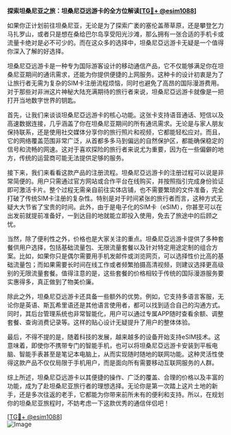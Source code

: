 **探索坦桑尼亚之旅：坦桑尼亞远游卡的全方位解读[[TG💪+ @esim1088](https://t.me/s/esim1088)]**

如果你正计划前往坦桑尼亚，无论是为了探索广袤的塞伦盖蒂草原，还是攀登乞力马扎罗山，或者只是想在桑给巴尔岛享受阳光沙滩，那么拥有一张合适的手机卡或流量卡绝对是必不可少的。而在这众多的选择中，坦桑尼亞远游卡无疑是一个值得你深入了解的好选择。

坦桑尼亞远游卡是一种专为国际游客设计的移动通信产品，它不仅能够满足你在坦桑尼亚期间的通讯需求，还能为你提供便捷的上网服务。这种卡的设计初衷是为了让旅行者无需为复杂的SIM卡注册流程烦恼，同时也避免了高昂的国际漫游费用。对于那些对非洲这片神秘大陆充满期待的旅行者来说，坦桑尼亞远游卡就像是一把打开当地数字世界的钥匙。

首先，让我们来谈谈坦桑尼亞远游卡的核心功能。这张卡支持语音通话、短信以及高速数据连接，几乎涵盖了你在坦桑尼亚期间的所有通讯需求。无论是与家人朋友保持联系，还是使用社交媒体分享你的旅行照片和视频，它都能轻松应对。而且，它的网络覆盖范围非常广泛，从首都多多马到偏远的自然保护区，都能确保稳定的信号和流畅的网速。这对于喜欢探险的旅行者来说尤为重要，因为在一些偏僻的地方，传统的运营商可能无法提供足够的服务。

接下来，我们来看看这款产品的注册流程。坦桑尼亞远游卡的注册过程可以说是非常简便的。用户只需通过官方网站或合作平台在线购买，并按照指引完成身份验证即可激活卡片。整个过程无需亲自前往实体店铺，也不需要繁琐的文件准备，完全打破了传统SIM卡注册的复杂性。特别是对于时间紧张的旅行者而言，这种方式无疑大大节省了宝贵的时间。此外，由于是电子化的SIM卡（eSIM），你甚至可以在出发前就提前准备好，一到达目的地就能立即投入使用，免去了旅途中的后顾之忧。

当然，除了便利性之外，价格也是大家关注的重点。坦桑尼亞远游卡提供了多种套餐供用户选择，包括基础流量包、无限流量套餐以及针对特定用途定制的组合方案。比如，如果你只是偶尔需要用手机发邮件或浏览网页，可以选择性价比高的基础流量包；而如果需要长时间在线工作或者频繁拍摄高清视频，则建议选择更高级别的无限流量套餐。值得注意的是，这些套餐的价格相较于传统的国际漫游服务要实惠得多，真正做到了物美价廉。

除此之外，坦桑尼亞远游卡还具备一些额外的优势。例如，它支持多语言客服，无论你是英语、斯瓦希里语还是其他语言使用者，都可以找到适合自己的沟通方式。同时，其后台管理系统也非常智能化，用户可以通过专属APP随时查看余额、调整套餐、查询消费记录等。这样的贴心设计无疑提升了用户的整体体验。

最后，不得不提的是，随着科技的发展，越来越多的设备开始支持eSIM技术。这意味着，即使你不携带专门的智能手机，也可以将坦桑尼亞远游卡安装到平板电脑、智能手表甚至是笔记本电脑上，从而实现随时随地的联网功能。这种灵活性使得这款产品不仅仅局限于手机用户，而是面向所有需要移动互联网服务的人群。

综上所述，坦桑尼亞远游卡以其便捷的操作、广泛的覆盖、合理的价格以及丰富的功能，成为了赴坦桑尼亚旅行者的理想选择。无论你是第一次踏上这片土地的新手，还是多次往返的老手，它都能为你带来前所未有的便利和支持。所以，在规划你的坦桑尼亚旅程时，不妨考虑一下这款优秀的通信伴侣吧！

[[TG💪+ @esim1088](https://t.me/s/esim1088)]  
![Image](https://i.postimg.cc/4NQfJmqS/Snipaste-2025-05-13-00-14-12.png)
